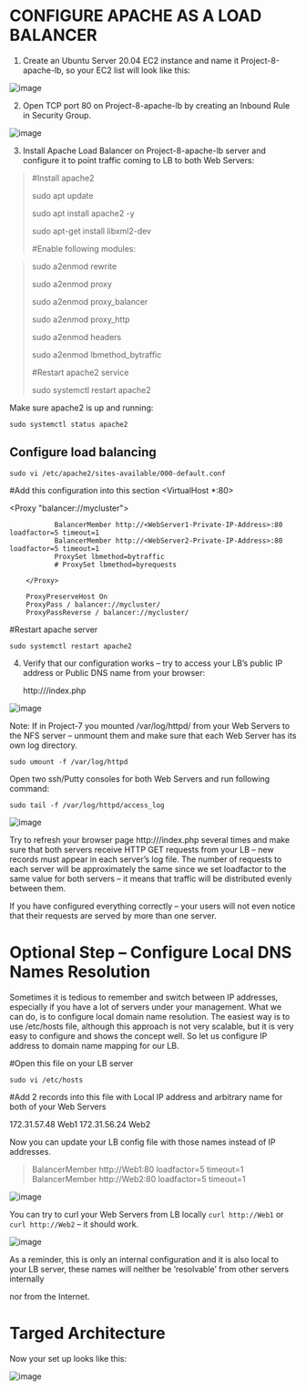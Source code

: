 # CONFIGURE APACHE AS A LOAD BALANCER

1. Create an Ubuntu Server 20.04 EC2 instance and name it Project-8-apache-lb, so your EC2 list will look like this:

 ![image](https://user-images.githubusercontent.com/120044190/221656354-e27f3835-7016-4de8-bfe5-7c2dfe4831f4.png)


2. Open TCP port 80 on Project-8-apache-lb by creating an Inbound Rule in Security Group.

![image](https://user-images.githubusercontent.com/120044190/221656394-cea2d633-e600-43a0-b195-c7f4d6ee3f41.png)

 
3. Install Apache Load Balancer on Project-8-apache-lb server and configure it to point traffic coming to LB to both Web Servers:

> #Install apache2
>
>sudo apt update
>
>sudo apt install apache2 -y
>
>sudo apt-get install libxml2-dev
>
>#Enable following modules:

>sudo a2enmod rewrite
>
>sudo a2enmod proxy
>
>sudo a2enmod proxy_balancer
>
>sudo a2enmod proxy_http
>
>sudo a2enmod headers
>
>sudo a2enmod lbmethod_bytraffic
>
>#Restart apache2 service
>
>sudo systemctl restart apache2

Make sure apache2 is up and running:

`sudo systemctl status apache2`



## Configure load balancing

`sudo vi /etc/apache2/sites-available/000-default.conf`

#Add this configuration into this section <VirtualHost *:80>  </VirtualHost>

<Proxy "balancer://mycluster">

               BalancerMember http://<WebServer1-Private-IP-Address>:80 loadfactor=5 timeout=1          
               BalancerMember http://<WebServer2-Private-IP-Address>:80 loadfactor=5 timeout=1            
               ProxySet lbmethod=bytraffic       
               # ProxySet lbmethod=byrequests
               
        </Proxy>

        ProxyPreserveHost On
        ProxyPass / balancer://mycluster/
        ProxyPassReverse / balancer://mycluster/

#Restart apache server

`sudo systemctl restart apache2`


4. Verify that our configuration works – try to access your LB’s public IP address or Public DNS name from your browser:

   http://<Load-Balancer-Public-IP-Address-or-Public-DNS-Name>/index.php
 
 ![image](https://user-images.githubusercontent.com/120044190/221658248-e2dc4004-2a50-4bf1-98e1-ecd3bf640b68.png)


 
Note: If in Project-7 you mounted /var/log/httpd/ from your Web Servers to the NFS server – unmount them and make sure that each Web Server has its own log directory.  
 
`sudo umount -f /var/log/httpd`

Open two ssh/Putty consoles for both Web Servers and run following command:
 
`sudo tail -f /var/log/httpd/access_log`

 ![image](https://user-images.githubusercontent.com/120044190/221658362-ab20f56c-9755-4615-9a67-820d945a52f2.png)

 
Try to refresh your browser page http://<Load-Balancer-Public-IP-Address-or-Public-DNS-Name>/index.php several times and make sure that both servers receive HTTP GET requests from your LB – new records must appear in each server’s log file. The number of requests to each server will be approximately the same since we set loadfactor to the same value for both servers – it means that traffic will be distributed evenly between them.

If you have configured everything correctly – your users will not even notice that their requests are served by more than one server.

# Optional Step – Configure Local DNS Names Resolution
 
Sometimes it is tedious to remember and switch between IP addresses, especially if you have a lot of servers under your management.
What we can do, is to configure local domain name resolution. The easiest way is to use /etc/hosts file, although this approach is not very scalable, but it is very easy to configure and shows the concept well. So let us configure IP address to domain name mapping for our LB.

 
#Open this file on your LB server

`sudo vi /etc/hosts`

#Add 2 records into this file with Local IP address and arbitrary name for both of your Web Servers

172.31.57.48  Web1
172.31.56.24 Web2


Now you can update your LB config file with those names instead of IP addresses.
 
> BalancerMember http://Web1:80 loadfactor=5 timeout=1
> BalancerMember http://Web2:80 loadfactor=5 timeout=1

![image](https://user-images.githubusercontent.com/120044190/221658436-9e5a0ea2-14da-4a53-b0f8-485926375022.png)

 

You can try to curl your Web Servers from LB locally `curl http://Web1` or `curl http://Web2` – it should work.

![image](https://user-images.githubusercontent.com/120044190/221658487-4c4bbe01-130d-4625-bc64-60be60bbe6f3.png)
 
 
As a reminder, this is only an internal configuration and it is also local to your LB server, these names will neither be ‘resolvable’ from other servers internally 
 
nor from the Internet.

# Targed Architecture
 
Now your set up looks like this:

 ![image](https://user-images.githubusercontent.com/120044190/221658555-0d107cb3-5833-4e95-8f02-9b055b1c27dc.png)


